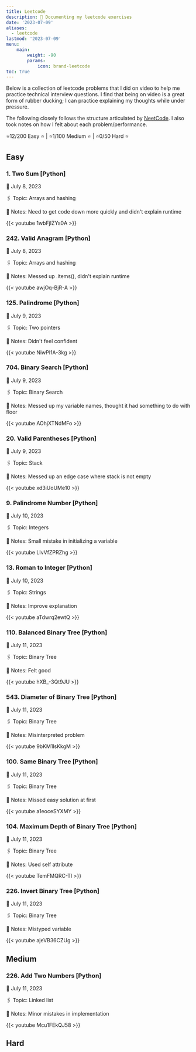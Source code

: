 ```yaml
---
title: Leetcode
description: 📝 Documenting my leetcode exercises
date: '2023-07-09'
aliases:
  - leetcode
lastmod: '2023-07-09'
menu:
    main: 
        weight: -90
        params:
            icon: brand-leetcode
toc: true
---
```


Below is a collection of leetcode problems that I did on video to help me
practice technical interview questions. I find that being on video is a great
form of rubber ducking; I can practice explaining my thoughts while under
pressure.

The following closely follows the structure articulated by [NeetCode](https://neetcode.io).
I also took notes on how I felt about each problem/performance.

⭐️12/200 Easy ⭐️ |
⭐️1/100 Medium ⭐️ |
⭐️0/50 Hard ⭐️

## Easy

### 1. Two Sum [Python] 
📆 July 8, 2023

🖇️ Topic: Arrays and hashing 

📝 Notes: Need to get code down more quickly and didn't explain runtime

{{< youtube 1wbFjIZYs0A >}}
### 242. Valid Anagram [Python]

📆 July 8, 2023

🖇️ Topic: Arrays and hashing 

📝 Notes: Messed up .items(), didn't explain runtime

{{< youtube awjOq-BjR-A >}}

### 125. Palindrome [Python]
📆 July 9, 2023

🖇️ Topic: Two pointers

📝 Notes: Didn't feel confident

{{< youtube NiwPl1A-3kg >}}

### 704. Binary Search [Python]
📆 July 9, 2023

🖇️ Topic: Binary Search

📝 Notes: Messed up my variable names, thought it had something to do with floor

{{< youtube AOhjXTNdMFo >}}

### 20. Valid Parentheses [Python]
📆 July 9, 2023

🖇️ Topic: Stack

📝 Notes: Messed up an edge case where stack is not empty

{{< youtube xd3iUoUMe10 >}}

### 9. Palindrome Number [Python]
📆 July 10, 2023

🖇️ Topic: Integers

📝 Notes: Small mistake in initializing a variable

{{< youtube LIvVfZPRZhg >}}

### 13. Roman to Integer [Python]
📆 July 10, 2023

🖇️ Topic: Strings

📝 Notes: Improve explanation

{{< youtube aTdwrq2ewtQ >}}

### 110. Balanced Binary Tree [Python]
📆 July 11, 2023

🖇️ Topic: Binary Tree

📝 Notes: Felt good

{{< youtube hXB_-3Qt9JU >}}

### 543. Diameter of Binary Tree [Python]
📆 July 11, 2023

🖇️ Topic: Binary Tree

📝 Notes: Misinterpreted problem

{{< youtube 9bKM1lsKkgM >}}

### 100. Same Binary Tree [Python]
📆 July 11, 2023

🖇️ Topic: Binary Tree

📝 Notes: Missed easy solution at first

{{< youtube a1eoceSYXMY >}}

### 104. Maximum Depth of Binary Tree [Python]
📆 July 11, 2023

🖇️ Topic: Binary Tree

📝 Notes: Used self attribute

{{< youtube TemFMQRC-TI >}}

### 226. Invert Binary Tree [Python]
📆 July 11, 2023

🖇️ Topic: Binary Tree

📝 Notes: Mistyped variable

{{< youtube ajeVB36CZUg >}}
## Medium

### 226. Add Two Numbers [Python]
📆 July 11, 2023

🖇️ Topic: Linked list

📝 Notes: Minor mistakes in implementation

{{< youtube Mcu1FEkQJ58 >}}

## Hard
